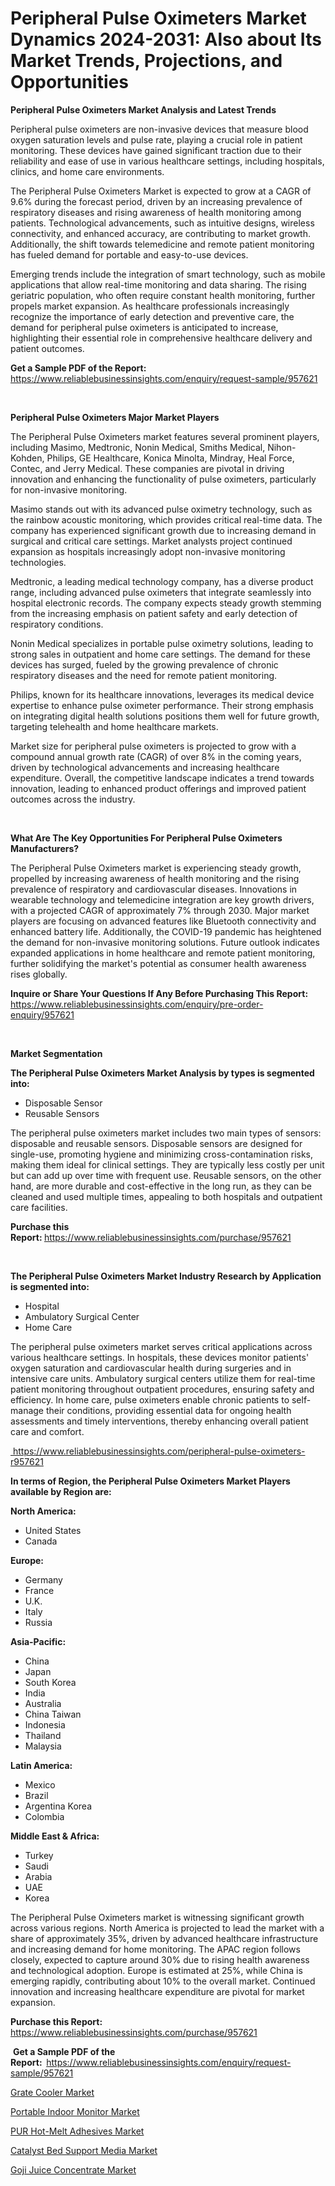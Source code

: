 <p><h1>Peripheral Pulse Oximeters Market Dynamics 2024-2031: Also about Its Market Trends, Projections, and Opportunities</h1></p><p><strong>Peripheral Pulse Oximeters Market Analysis and Latest Trends</strong></p>
<p><p>Peripheral pulse oximeters are non-invasive devices that measure blood oxygen saturation levels and pulse rate, playing a crucial role in patient monitoring. These devices have gained significant traction due to their reliability and ease of use in various healthcare settings, including hospitals, clinics, and home care environments. </p><p>The Peripheral Pulse Oximeters Market is expected to grow at a CAGR of 9.6% during the forecast period, driven by an increasing prevalence of respiratory diseases and rising awareness of health monitoring among patients. Technological advancements, such as intuitive designs, wireless connectivity, and enhanced accuracy, are contributing to market growth. Additionally, the shift towards telemedicine and remote patient monitoring has fueled demand for portable and easy-to-use devices.</p><p>Emerging trends include the integration of smart technology, such as mobile applications that allow real-time monitoring and data sharing. The rising geriatric population, who often require constant health monitoring, further propels market expansion. As healthcare professionals increasingly recognize the importance of early detection and preventive care, the demand for peripheral pulse oximeters is anticipated to increase, highlighting their essential role in comprehensive healthcare delivery and patient outcomes.</p></p>
<p><strong>Get a Sample PDF of the Report:&nbsp;</strong> <a href="https://www.reliablebusinessinsights.com/enquiry/request-sample/957621">https://www.reliablebusinessinsights.com/enquiry/request-sample/957621</a></p>
<p>&nbsp;</p>
<p><strong>Peripheral Pulse Oximeters Major Market Players</strong></p>
<p><p>The Peripheral Pulse Oximeters market features several prominent players, including Masimo, Medtronic, Nonin Medical, Smiths Medical, Nihon-Kohden, Philips, GE Healthcare, Konica Minolta, Mindray, Heal Force, Contec, and Jerry Medical. These companies are pivotal in driving innovation and enhancing the functionality of pulse oximeters, particularly for non-invasive monitoring.</p><p>Masimo stands out with its advanced pulse oximetry technology, such as the rainbow acoustic monitoring, which provides critical real-time data. The company has experienced significant growth due to increasing demand in surgical and critical care settings. Market analysts project continued expansion as hospitals increasingly adopt non-invasive monitoring technologies.</p><p>Medtronic, a leading medical technology company, has a diverse product range, including advanced pulse oximeters that integrate seamlessly into hospital electronic records. The company expects steady growth stemming from the increasing emphasis on patient safety and early detection of respiratory conditions.</p><p>Nonin Medical specializes in portable pulse oximetry solutions, leading to strong sales in outpatient and home care settings. The demand for these devices has surged, fueled by the growing prevalence of chronic respiratory diseases and the need for remote patient monitoring.</p><p>Philips, known for its healthcare innovations, leverages its medical device expertise to enhance pulse oximeter performance. Their strong emphasis on integrating digital health solutions positions them well for future growth, targeting telehealth and home healthcare markets.</p><p>Market size for peripheral pulse oximeters is projected to grow with a compound annual growth rate (CAGR) of over 8% in the coming years, driven by technological advancements and increasing healthcare expenditure. Overall, the competitive landscape indicates a trend towards innovation, leading to enhanced product offerings and improved patient outcomes across the industry.</p></p>
<p>&nbsp;</p>
<p><strong>What Are The Key Opportunities For Peripheral Pulse Oximeters Manufacturers?</strong></p>
<p><p>The Peripheral Pulse Oximeters market is experiencing steady growth, propelled by increasing awareness of health monitoring and the rising prevalence of respiratory and cardiovascular diseases. Innovations in wearable technology and telemedicine integration are key growth drivers, with a projected CAGR of approximately 7% through 2030. Major market players are focusing on advanced features like Bluetooth connectivity and enhanced battery life. Additionally, the COVID-19 pandemic has heightened the demand for non-invasive monitoring solutions. Future outlook indicates expanded applications in home healthcare and remote patient monitoring, further solidifying the market's potential as consumer health awareness rises globally.</p></p>
<p><strong>Inquire or Share Your Questions If Any Before Purchasing This Report:</strong> <a href="https://www.reliablebusinessinsights.com/enquiry/pre-order-enquiry/957621">https://www.reliablebusinessinsights.com/enquiry/pre-order-enquiry/957621</a></p>
<p>&nbsp;</p>
<p><strong>Market Segmentation</strong></p>
<p><strong>The Peripheral Pulse Oximeters Market Analysis by types is segmented into:</strong></p>
<p><ul><li>Disposable Sensor</li><li>Reusable Sensors</li></ul></p>
<p><p>The peripheral pulse oximeters market includes two main types of sensors: disposable and reusable sensors. Disposable sensors are designed for single-use, promoting hygiene and minimizing cross-contamination risks, making them ideal for clinical settings. They are typically less costly per unit but can add up over time with frequent use. Reusable sensors, on the other hand, are more durable and cost-effective in the long run, as they can be cleaned and used multiple times, appealing to both hospitals and outpatient care facilities.</p></p>
<p><strong>Purchase this Report:&nbsp;</strong><a href="https://www.reliablebusinessinsights.com/purchase/957621">https://www.reliablebusinessinsights.com/purchase/957621</a></p>
<p>&nbsp;</p>
<p><strong>The Peripheral Pulse Oximeters Market Industry Research by Application is segmented into:</strong></p>
<p><ul><li>Hospital</li><li>Ambulatory Surgical Center</li><li>Home Care</li></ul></p>
<p><p>The peripheral pulse oximeters market serves critical applications across various healthcare settings. In hospitals, these devices monitor patients' oxygen saturation and cardiovascular health during surgeries and in intensive care units. Ambulatory surgical centers utilize them for real-time patient monitoring throughout outpatient procedures, ensuring safety and efficiency. In home care, pulse oximeters enable chronic patients to self-manage their conditions, providing essential data for ongoing health assessments and timely interventions, thereby enhancing overall patient care and comfort.</p></p>
<p><a href="https://www.reliablebusinessinsights.com/peripheral-pulse-oximeters-r957621">&nbsp;https://www.reliablebusinessinsights.com/peripheral-pulse-oximeters-r957621</a></p>
<p><strong>In terms of Region, the Peripheral Pulse Oximeters Market Players available by Region are:</strong></p>
<p>
    <p> <strong> North America: </strong>
        <ul>
            <li>United States</li>
            <li>Canada</li>
        </ul>
        </p> 
    <p> <strong> Europe: </strong>
        <ul>
            <li>Germany</li>
            <li>France</li>
            <li>U.K.</li>
            <li>Italy</li>
            <li>Russia</li>
        </ul>
        </p> 
    <p> <strong> Asia-Pacific: </strong>
        <ul>
            <li>China</li>
            <li>Japan</li>
            <li>South Korea</li>
            <li>India</li>
            <li>Australia</li>
            <li>China Taiwan</li>
            <li>Indonesia</li>
            <li>Thailand</li>
            <li>Malaysia</li>
        </ul>
        </p> 
    <p> <strong> Latin America: </strong>
        <ul>
            <li>Mexico</li>
            <li>Brazil</li>
            <li>Argentina Korea</li>
            <li>Colombia</li>
        </ul>
        </p> 
    <p> <strong> Middle East & Africa: </strong>
        <ul>
            <li>Turkey</li>
            <li>Saudi</li>
            <li>Arabia</li>
            <li>UAE</li>
            <li>Korea</li>
        </ul>
    </p>
    </p>
<p><p>The Peripheral Pulse Oximeters market is witnessing significant growth across various regions. North America is projected to lead the market with a share of approximately 35%, driven by advanced healthcare infrastructure and increasing demand for home monitoring. The APAC region follows closely, expected to capture around 30% due to rising health awareness and technological adoption. Europe is estimated at 25%, while China is emerging rapidly, contributing about 10% to the overall market. Continued innovation and increasing healthcare expenditure are pivotal for market expansion.</p></p>
<p><strong>Purchase this Report: </strong><a href="https://www.reliablebusinessinsights.com/purchase/957621">https://www.reliablebusinessinsights.com/purchase/957621</a></p>
<p>&nbsp;<strong>Get a Sample PDF of the Report:&nbsp;&nbsp;</strong><a href="https://www.reliablebusinessinsights.com/enquiry/request-sample/957621">https://www.reliablebusinessinsights.com/enquiry/request-sample/957621</a></p>
<p><strong></strong></p>
<p><p><a href="https://medium.com/@qutalagahv/the-global-market-overview-of-the-grate-cooler-market-provides-a-unique-perspective-on-the-key-45ae81dba22e">Grate Cooler Market</a></p><p><a href="https://github.com/AlisaRowe24/Market-Research-Report-List-1/blob/main/portable-indoor-monitor-market.md">Portable Indoor Monitor Market</a></p><p><a href="https://github.com/kaufmannDavid16/Market-Research-Report-List-1/blob/main/pur-hot-melt-adhesives-market.md">PUR Hot-Melt Adhesives Market</a></p><p><a href="https://issuu.com/reportprime-2/docs/catalyst-bed-support-media-market-s_5bee5df504da08">Catalyst Bed Support Media Market</a></p><p><a href="https://www.linkedin.com/pulse/what-emerging-market-trends-goji-juice-concentrate-detailed-obmqe?trackingId=sy4XfkMBTZaG%2BY9FZmMIdg%3D%3D">Goji Juice Concentrate Market</a></p></p>